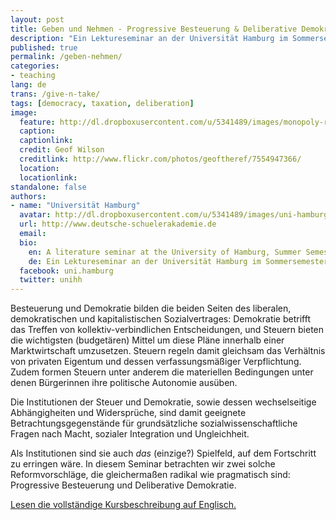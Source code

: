 ```yaml
---
layout: post
title: Geben und Nehmen - Progressive Besteuerung & Deliberative Demokratie
description: "Ein Lektureseminar an der Universität Hamburg im Sommersemester 2014"
published: true
permalink: /geben-nehmen/
categories:
- teaching
lang: de
trans: /give-n-take/
tags: [democracy, taxation, deliberation]
image:
  feature: http://dl.dropboxusercontent.com/u/5341489/images/monopoly-real-life_crop.jpg
  caption: 
  captionlink: 
  credit: Geof Wilson
  creditlink: http://www.flickr.com/photos/geoftheref/7554947366/
  location: 
  locationlink:
standalone: false
authors:
- name: "Universität Hamburg"
  avatar: http://dl.dropboxusercontent.com/u/5341489/images/uni-hamburg-logo_crop.jpg
  url: http://www.deutsche-schuelerakademie.de
  email: 
  bio:
    en: A literature seminar at the University of Hamburg, Summer Semester 2014
    de: Ein Lektureseminar an der Universität Hamburg im Sommersemester 2014
  facebook: uni.hamburg
  twitter: unihh
---
```


Besteuerung und Demokratie bilden die beiden Seiten des liberalen, demokratischen und kapitalistischen Sozialvertrages:
Demokratie betrifft das Treffen von kollektiv-verbindlichen Entscheidungen, und Steuern bieten die wichtigsten (budgetären) Mittel um diese Pläne innerhalb einer Marktwirtschaft umzusetzen.
Steuern regeln damit gleichsam das Verhältnis von privaten Eigentum und dessen verfassungsmäßiger Verpflichtung.
Zudem formen Steuern unter anderem die materiellen Bedingungen unter denen Bürgerinnen ihre politische Autonomie ausüben.

Die Institutionen der Steuer und Demokratie, sowie dessen wechselseitige Abhängigheiten und Widersprüche, sind damit geeignete Betrachtungsgegenstände für grundsätzliche sozialwissenschaftliche Fragen nach Macht, sozialer Integration und Ungleichheit. 

Als Institutionen sind sie auch *das* (einzige?) Spielfeld, auf dem Fortschritt zu erringen wäre.
In diesem Seminar betrachten wir zwei solche Reformvorschläge, die gleichermaßen radikal wie pragmatisch sind: Progressive Besteuerung und Deliberative Demokratie.

<!--more-->

<div markdown="0">
<a href="/give-n-take/" class="btn">Lesen die vollständige Kursbeschreibung auf Englisch.</a>
</div>
